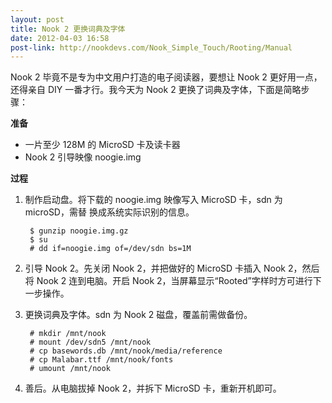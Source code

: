 ```yaml
---
layout: post
title: Nook 2 更换词典及字体
date: 2012-04-03 16:58
post-link: http://nookdevs.com/Nook_Simple_Touch/Rooting/Manual
---
```


Nook 2 毕竟不是专为中文用户打造的电子阅读器，要想让 Nook 2
更好用一点，还得亲自 DIY 一番才行。我今天为 Nook 2
更换了词典及字体，下面是简略步骤：

**准备**

+ 一片至少 128M 的 MicroSD 卡及读卡器
+ Nook 2 引导映像 noogie.img

**过程**

1. 制作启动盘。将下载的 noogie.img 映像写入 MicroSD 卡，sdn 为 microSD，需替
   换成系统实际识别的信息。

        $ gunzip noogie.img.gz
        $ su
        # dd if=noogie.img of=/dev/sdn bs=1M

2. 引导 Nook 2。先关闭 Nook 2，并把做好的 MicroSD 卡插入 Nook 2，然后将 Nook 2
   连到电脑。开启 Nook 2，当屏幕显示“Rooted”字样时方可进行下一步操作。

3. 更换词典及字体。sdn 为 Nook 2 磁盘，覆盖前需做备份。

        # mkdir /mnt/nook
        # mount /dev/sdn5 /mnt/nook
        # cp basewords.db /mnt/nook/media/reference
        # cp Malabar.ttf /mnt/nook/fonts
        # umount /mnt/nook

4. 善后。从电脑拔掉 Nook 2，并拆下 MicroSD 卡，重新开机即可。
